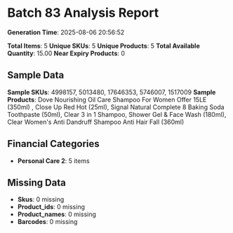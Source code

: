 # Batch 83 Analysis Report

**Generation Time**: 2025-08-06 20:56:52

**Total Items**: 5
**Unique SKUs**: 5
**Unique Products**: 5
**Total Available Quantity**: 15.00
**Near Expiry Products**: 0

## Sample Data
**Sample SKUs**: 4998157, 5013480, 17646353, 5746007, 1517009
**Sample Products**: Dove Nourishing Oil Care Shampoo For Women Offer 15LE (350ml) , Close Up Red Hot (25ml), Signal Natural Complete 8 Baking Soda Toothpaste (50ml), Clear 3 in 1 Shampoo, Shower Gel & Face Wash (180ml), Clear Women's Anti Dandruff Shampoo Anti Hair Fall (360ml)

## Financial Categories
- **Personal Care 2**: 5 items

## Missing Data
- **Skus**: 0 missing
- **Product_ids**: 0 missing
- **Product_names**: 0 missing
- **Barcodes**: 0 missing
